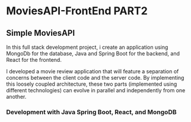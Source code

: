 # MoviesAPI-FrontEnd PART2

## Simple MoviesAPI
In this full stack development project, i create an application using MongoDb for the database, Java and Spring Boot for the backend, and React for the frontend.

I developed a movie review application that will feature a separation of concerns between the client code and the server code. 
By implementing this loosely coupled architecture, these two parts (implemented using different technologies) can evolve in parallel and independently from one another. 

### Development with Java Spring Boot, React, and MongoDB

